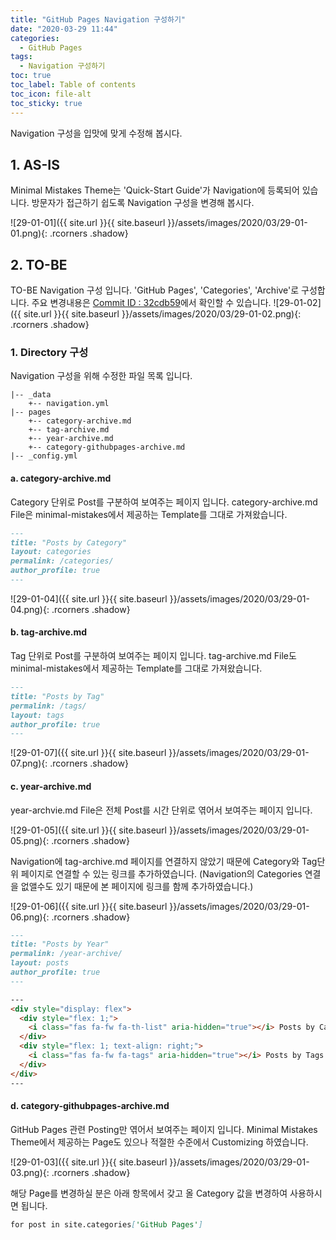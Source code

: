 ```yaml
---
title: "GitHub Pages Navigation 구성하기"
date: "2020-03-29 11:44"
categories:
  - GitHub Pages
tags:
  - Navigation 구성하기
toc: true
toc_label: Table of contents
toc_icon: file-alt
toc_sticky: true
---
```


Navigation 구성을 입맛에 맞게 수정해 봅시다.

## 1. AS-IS

 Minimal Mistakes Theme는 'Quick-Start Guide'가 Navigation에 등록되어 있습니다. 방문자가 접근하기 쉽도록 Navigation 구성을 변경해 봅시다.

![29-01-01]({{ site.url }}{{ site.baseurl }}/assets/images/2020/03/29-01-01.png){: .rcorners .shadow}

## 2. TO-BE

TO-BE Navigation 구성 입니다. 'GitHub Pages', 'Categories', 'Archive'로 구성합니다. 주요 변경내용은 [Commit ID : 32cdb59](https://github.com/sdj7072/sdj7072.github.io/commit/32cdb59dc635af9addcad5618438487c37c8ea18)에서 확인할 수 있습니다.
![29-01-02]({{ site.url }}{{ site.baseurl }}/assets/images/2020/03/29-01-02.png){: .rcorners .shadow}

### 1. Directory 구성
Navigation 구성을 위해 수정한 파일 목록 입니다.
```
|-- _data
    +-- navigation.yml
|-- pages
    +-- category-archive.md
    +-- tag-archive.md
    +-- year-archive.md
    +-- category-githubpages-archive.md
|-- _config.yml
```

#### a. category-archive.md

Category 단위로 Post를 구분하여 보여주는 페이지 입니다. category-archive.md File은 minimal-mistakes에서 제공하는 Template를 그대로 가져왔습니다.

```md
---
title: "Posts by Category"
layout: categories
permalink: /categories/
author_profile: true
---
```
![29-01-04]({{ site.url }}{{ site.baseurl }}/assets/images/2020/03/29-01-04.png){: .rcorners .shadow}

#### b. tag-archive.md

Tag 단위로 Post를 구분하여 보여주는 페이지 입니다. tag-archive.md File도 minimal-mistakes에서 제공하는 Template를 그대로 가져왔습니다.

```md
---
title: "Posts by Tag"
permalink: /tags/
layout: tags
author_profile: true
---
```
![29-01-07]({{ site.url }}{{ site.baseurl }}/assets/images/2020/03/29-01-07.png){: .rcorners .shadow}

#### c. year-archive.md

year-archvie.md File은 전체 Post를 시간 단위로 엮어서 보여주는 페이지 입니다.

![29-01-05]({{ site.url }}{{ site.baseurl }}/assets/images/2020/03/29-01-05.png){: .rcorners .shadow}

Navigation에 tag-archive.md 페이지를 연결하지 않았기 때문에 Category와 Tag단위 페이지로 연결할 수 있는 링크를 추가하였습니다. (Navigation의 Categories 연결을 없앨수도 있기 때문에 본 페이지에 링크를 함께 추가하였습니다.)

![29-01-06]({{ site.url }}{{ site.baseurl }}/assets/images/2020/03/29-01-06.png){: .rcorners .shadow}

```md
---
title: "Posts by Year"
permalink: /year-archive/
layout: posts
author_profile: true
---

---
<div style="display: flex">
  <div style="flex: 1;">
    <i class="fas fa-fw fa-th-list" aria-hidden="true"></i> Posts by Categories <a href="/categories">here</a>
  </div>
  <div style="flex: 1; text-align: right;">
    <i class="fas fa-fw fa-tags" aria-hidden="true"></i> Posts by Tags <a href="/tags">here</a>
  </div>
</div>
---
```

#### d. category-githubpages-archive.md

GitHub Pages 관련 Posting만 엮어서 보여주는 페이지 입니다. Minimal Mistakes Theme에서 제공하는 Page도 있으나 적절한 수준에서 Customizing 하였습니다.

![29-01-03]({{ site.url }}{{ site.baseurl }}/assets/images/2020/03/29-01-03.png){: .rcorners .shadow}

해당 Page를 변경하실 분은 아래 항목에서 갖고 올 Category 값을 변경하여 사용하시면 됩니다.

```md
for post in site.categories['GitHub Pages']
```
